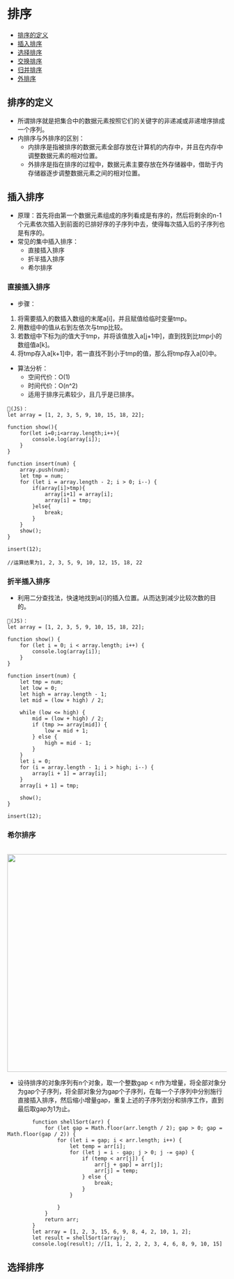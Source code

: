 # 排序
- [排序的定义](#排序的定义)
- [插入排序](#插入排序)
- [选择排序](#选择排序)
- [交换排序](#交换排序)
- [归并排序](#归并排序)
- [外排序](#外排序)

## 排序的定义
- 所谓排序就是把集合中的数据元素按照它们的关键字的非递减或非递增序排成一个序列。
- 内排序与外排序的区别：
   - 内排序是指被排序的数据元素全部存放在计算机的内存中，并且在内存中调整数据元素的相对位置。
   - 外排序是指在排序的过程中，数据元素主要存放在外存储器中，借助于内存储器逐步调整数据元素之间的相对位置。

## 插入排序
- 原理：首先将由第一个数据元素组成的序列看成是有序的，然后将剩余的n-1个元素依次插入到前面的已排好序的子序列中去，使得每次插入后的子序列也是有序的。  
- 常见的集中插入排序：
   - 直接插入排序
   - 折半插入排序
   - 希尔排序
   
### 直接插入排序
- 步骤：
1. 将需要插入的数插入数组的末尾a[i]，并且赋值给临时变量tmp。
2. 用数组中的值从右到左依次与tmp比较。
3. 若数组中下标为j的值大于tmp，并将该值放入a[j+1中]，直到找到比tmp小的数组值a[k]。
4. 将tmp存入a[k+1]中，若一直找不到小于tmp的值，那么将tmp存入a[0]中。
- 算法分析：
   - 空间代价：O(1)
   - 时间代价：O(n^2)
   - 适用于排序元素较少，且几乎是已排序。
```
🌰(JS)：
let array = [1, 2, 3, 5, 9, 10, 15, 18, 22];

function show(){
    for(let i=0;i<array.length;i++){
        console.log(array[i]);
    }
}

function insert(num) {
    array.push(num);
    let tmp = num;
    for (let i = array.length - 2; i > 0; i--) {
        if(array[i]>tmp){
            array[i+1] = array[i]; 
            array[i] = tmp;
        }else{
            break;
        }
    }
    show();
}

insert(12);

//运算结果为1, 2, 3, 5, 9, 10, 12, 15, 18, 22
```

### 折半插入排序
- 利用二分查找法，快速地找到a[i]的插入位置。从而达到减少比较次数的目的。
```
🌰(JS)：
let array = [1, 2, 3, 5, 9, 10, 15, 18, 22];

function show() {
    for (let i = 0; i < array.length; i++) {
        console.log(array[i]);
    }
}

function insert(num) {
    let tmp = num;
    let low = 0;
    let high = array.length - 1;
    let mid = (low + high) / 2;

    while (low <= high) {
        mid = (low + high) / 2;
        if (tmp >= array[mid]) {
            low = mid + 1;
        } else {
            high = mid - 1;
        }
    }
    let i = 0;
    for (i = array.length - 1; i > high; i--) {
        array[i + 1] = array[i];
    }
    array[i + 1] = tmp;

    show();
}

insert(12);
```

### 希尔排序
<br />
<img src="" width="600px" height="500px">

- 设待排序的对象序列有n个对象，取一个整数gap < n作为增量，将全部对象分为gap个子序列，将全部对象分为gap个子序列，在每一个子序列中分别施行直接插入排序，然后缩小增量gap，重复上述的子序列划分和排序工作，直到最后取gap为1为止。
```
        function shellSort(arr) {
            for (let gap = Math.floor(arr.length / 2); gap > 0; gap = Math.floor(gap / 2)) {
                for (let i = gap; i < arr.length; i++) {
                    let temp = arr[i];
                    for (let j = i - gap; j > 0; j -= gap) {
                        if (temp < arr[j]) {
                            arr[j + gap] = arr[j];
                            arr[j] = temp;
                        } else {
                            break;
                        }
                    }

                }
            }
            return arr;
        }
        let array = [1, 2, 3, 15, 6, 9, 8, 4, 2, 10, 1, 2];
        let result = shellSort(array);
        console.log(result); //[1, 1, 2, 2, 2, 3, 4, 6, 8, 9, 10, 15]
```


## 选择排序









